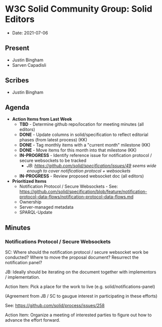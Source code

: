 # W3C Solid Community Group: Solid Editors

* Date: 2021-07-06

## Present
* Justin Bingham
* Sarven Capadisli

## Scribes
* Justin Bingham

## Agenda

* **Action Items from Last Week**
    - **TBD** - Determine github repo/location for meeting minutes (all editors)
    - **DONE** - Update columns in solid/specification to reflect editorial phases (from latest process) (KK)
    - **DONE** - Tag monthly items with a "current month" milestone (KK)
    - **DONE** - Move items for this month into that milestone (KK)
    - **IN-PROGRESS** - Identify reference issue for notification protocol / secure websockets to be tracked
        - *JB: https://github.com/solid/specification/issues/49 seems wide enough to cover notification protocol + websockets*
    - **IN-PROGRESS** - Review proposed websocket doc (all editors)
* **Prioritized Items**
    * Notification Protocol / Secure Websockets - See: https://github.com/solid/specification/blob/feature/notification-protocol-data-flows/notification-protocol-data-flows.md
    * Ownership
    * Server-managed metadata
    * SPARQL-Update

## Minutes

### Notifications Protocol / Secure Websockets

SC: Where should the notification protocol / secure websocket work be conducted? Where to move the proposal document? Resurrect the notification panel?

JB: Ideally should be iterating on the document together with implementors / implementation.

Action Item: Pick a place for the work to live (e.g. solid/notifications-panel)

(Agreement from JB / SC to gaugue interest in participating in these efforts)

See: https://github.com/solid/process/issues/258

Action Item: Organize a meeting of interested parties to figure out how to advance the effort forward.
